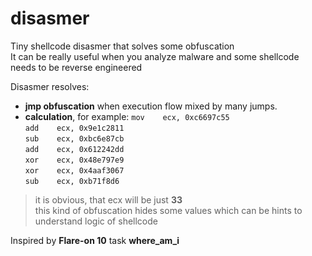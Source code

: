 # disasmer
Tiny shellcode disasmer that solves some obfuscation <br/>
It can be really useful when you analyze malware and some shellcode needs to be reverse engineered

Disasmer resolves:
- **jmp obfuscation** when execution flow mixed by many jumps.
- **calculation**, for example:
`mov    ecx, 0xc6697c55`<br/>
`add    ecx, 0x9e1c2811`<br/>
`sub    ecx, 0xbc6e87cb`<br/>
`add    ecx, 0x612242dd`<br/>
`xor    ecx, 0x48e797e9`<br/>
`xor    ecx, 0x4aaf3067`<br/>
`sub    ecx, 0xb71f8d6`<br/>

> it is obvious, that ecx will be just **33**<br/>
> this kind of obfuscation hides some values which can be hints to understand logic of shellcode

Inspired by **Flare-on 10** task __where_am_i__
